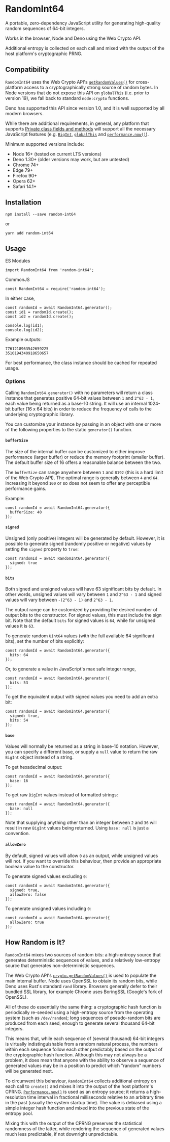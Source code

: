 # RandomInt64

A portable, zero-dependency JavaScript utility for generating high-quality
random sequences of 64-bit integers.

Works in the browser, Node and Deno using the Web Crypto API.

Additional entropy is collected on each call and mixed with the output of the
host platform's cryptographic PRNG.

## Compatibility

`RandomInt64` uses the Web Crypto API's
[`getRandomValues()`](https://developer.mozilla.org/en-US/docs/Web/API/Crypto/getRandomValues)
for cross-platform access to a cryptographically strong source of random bytes.
In Node versions that do not expose this API on `globalThis` (i.e. prior to
version 19), we fall back to standard `node:crypto` functions.

Deno has supported this API since version 1.0, and it is well supported by all
modern browsers.

While there are additional requirements, in general, any platform that supports
[Private class fields and methods](https://developer.mozilla.org/en-US/docs/Web/JavaScript/Reference/Classes/Private_class_fields)
will support all the necessary JavaScript features (e.g.
[`BigInt`](https://developer.mozilla.org/en-US/docs/Web/JavaScript/Reference/Global_Objects/BigInt),
[`globalThis`](https://developer.mozilla.org/en-US/docs/Web/JavaScript/Reference/Global_Objects/globalThis)
and [`performance.now()`](https://developer.mozilla.org/en-US/docs/Web/API/Performance/now)).

Minimum supported versions include:

- Node 16+ (tested on current LTS versions)
- Deno 1.30+ (older versions may work, but are untested)
- Chrome 74+
- Edge 79+
- Firefox 90+
- Opera 62+
- Safari 14.1+

## Installation

```
npm install --save random-int64
```

or

```
yarn add random-int64
```

## Usage

ES Modules

```
import RandomInt64 from 'random-int64';
```

CommonJS

```
const RandomInt64 = require('random-int64');
```

In either case,

```
const randomId = await RandomInt64.generator();
const id1 = randomId.create();
const id2 = randomId.create();

console.log(id1);
console.log(id2);
```

Example outputs:

```
7761218963542659225
3510194340918650657
```

For best performance, the class instance should be cached for repeated usage.

### Options

Calling `RandomInt64.generator()` with no parameters will return a class
instance that generates positive 64-bit values between `1` and `2^63 - 1`, each
value being returned as a base-10 string. It will use an internal 1024-bit
buffer (16 x 64 bits) in order to reduce the frequency of calls to the
underlying cryptographic library.

You can customize your instance by passing in an object with one or more of the
following properties to the static `generator()` function.

#### `bufferSize`

The size of the internal buffer can be customized to either improve performance
(larger buffer) or reduce the memory footprint (smaller buffer). The default
buffer size of 16 offers a reasonable balance between the two.

The `bufferSize` can range anywhere between `1` and `8192` (this is a hard
limit of the Web Crypto API). The optimal range is generally between `4` and
`64`. Increasing it beyond `100` or so does not seem to offer any perceptible
performance gains.

Example:

```
const randomId = await RandomInt64.generator({
  bufferSize: 40
});
```

#### `signed`

Unsigned (only positive) integers will be generated by default. However, it is
possible to generate signed (randomly positive or negative) values by setting
the `signed` property to `true`:

```
const randomId = await RandomInt64.generator({
  signed: true
});
```

#### `bits`

Both signed and unsigned values will have 63 significant bits by default. In
other words, unsigned values will vary between `1` and `2^63 - 1` and signed
values will vary between `-(2^63 - 1)` and `2^63 - 1`.

The output range can be customized by providing the desired number of output
bits to the constructor. For signed values, this must include the sign bit.
Note that the default `bits` for signed values is `64`, while for unsigned
values it is `63`.

To generate random `Uint64` values (with the full available 64 significant
bits), set the number of bits explicitly:

```
const randomId = await RandomInt64.generator({
  bits: 64
});
```

Or, to generate a value in JavaScript's max safe integer range,

```
const randomId = await RandomInt64.generator({
  bits: 53
});
```

To get the equivalent output with signed values you need to add an extra bit:

```
const randomId = await RandomInt64.generator({
  signed: true,
  bits: 54
});
```

#### `base`

Values will normally be returned as a string in base-10 notation. However, you
can specify a different base, or supply a `null` value to return the raw
`BigInt` object instead of a string.

To get hexadecimal output:

```
const randomId = await RandomInt64.generator({
  base: 16
});
```

To get raw `BigInt` values instead of formatted strings:

```
const randomId = await RandomInt64.generator({
  base: null
});
```

Note that supplying anything other than an integer between `2` and `36` will
result in raw `BigInt` values being returned. Using `base: null` is just a
convention.

#### `allowZero`

By default, signed values will allow `0` as an output, while unsigned values
will not. If you want to override this behaviour, then provide an appropriate
boolean value to the constructor.

To generate signed values excluding `0`:

```
const randomId = await RandomInt64.generator({
  signed: true,
  allowZero: false
});
```

To generate unsigned values including `0`:

```
const randomId = await RandomInt64.generator({
  allowZero: true
});
```

## How Random is It?

`RandomInt64` mixes two sources of random bits: a high-entropy source that
generates deterministic sequences of values, and a relatively low-entropy
source that generates non-deterministic sequences.

The Web Crypto API's
[`crypto.getRandomValues()`](https://developer.mozilla.org/en-US/docs/Web/API/Crypto/getRandomValues)
is used to populate the main internal buffer. Node uses OpenSSL to obtain its
random bits, while Deno uses Rust's standard `rand` library. Browsers generally
defer to their bundled SSL library, for example Chrome uses BoringSSL (Google's
fork of OpenSSL).

All of these do essentially the same thing: a cryptographic hash function is
periodically re-seeded using a high-entropy source from the operating system
(such as `/dev/random`); long sequences of pseudo-random bits are produced from
each seed, enough to generate several thousand 64-bit integers.

This means that, while each sequence of (several thousand) 64-bit integers is
virtually indistinguishable from a random natural process, the numbers within
each sequence follow each other predictably based on the output of the
cryptographic hash function. Although this may not always be a problem, it does
mean that anyone with the ability to observe a sequence of generated values may
be in a position to predict which "random" numbers will be generated next.

To circumvent this behaviour, `RandomInt64` collects additional entropy on each
call to `create()` and mixes it into the output of the host platform's CPRNG.
[`Performance.now()`](https://developer.mozilla.org/en-US/docs/Web/API/Performance/now)
is used as an entropy source; it returns a high-resolution time interval in
fractional milliseconds relative to an arbitrary time in the past (usually the
system startup time). The value is debiased using a simple integer hash
function and mixed into the previous state of the entropy pool.

Mixing this with the output of the CPRNG preserves the statistical randomness
of the latter, while rendering the sequence of generated values much less
predictable, if not downright unpredictable.
